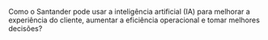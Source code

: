Como o Santander pode usar a inteligência artificial (IA) para melhorar a experiência do cliente, aumentar a eficiência operacional e tomar melhores decisões?

